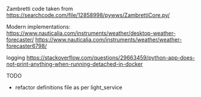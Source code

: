 Zambretti code taken from https://searchcode.com/file/12858998/pywws/ZambrettiCore.py/

Modern implementations:
https://www.nauticalia.com/instruments/weather/desktop-weather-forecaster/
https://www.nauticalia.com/instruments/weather/weather-forecaster6798/


logging
https://stackoverflow.com/questions/29663459/python-app-does-not-print-anything-when-running-detached-in-docker

TODO
- refactor definitions file as per light_service